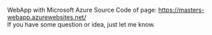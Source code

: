 WebApp with Microsoft Azure
Source Code of page: https://masters-webapp.azurewebsites.net/ <br>
If you have some question or idea, just let me know.
